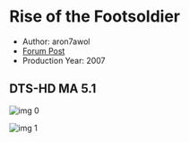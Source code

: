 # Rise of the Footsoldier

* Author: aron7awol
* [Forum Post](https://www.avsforum.com/threads/bass-eq-for-filtered-movies.2995212/post-58609148)
* Production Year: 2007

## DTS-HD MA 5.1

![img 0](https://i.imgur.com/paY2UT9.jpg)

![img 1](https://i.imgur.com/e7471ue.png)

